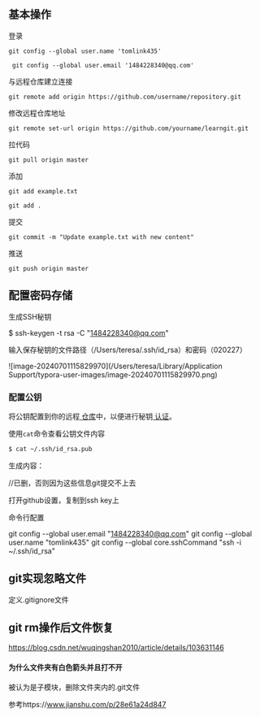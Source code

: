 

## 基本操作

登录

```git config --global user.name 'tomlink435'  ```

` git config --global user.email '1484228340@qq.com'`

与远程仓库建立连接

```git remote add origin https://github.com/username/repository.git```

修改远程仓库地址

 ```git remote set-url origin https://github.com/yourname/learngit.git```

拉代码

```git pull origin master```

添加

```git add example.txt```

`git add .`

提交

`git commit -m "Update example.txt with new content"`

推送

`git push origin master`





## 配置密码存储

生成SSH秘钥

$ ssh-keygen -t rsa -C "1484228340@qq.com"

输入保存秘钥的文件路径（/Users/teresa/.ssh/id_rsa）和密码（020227）

![image-20240701115829970](/Users/teresa/Library/Application Support/typora-user-images/image-20240701115829970.png)

### 配置公钥

将公钥配置到你的远程[ 仓库](https://geek-docs.com/git/git-questions/1653_git_configuring_user_and_password_with_git_bash.html#)中，以便进行秘钥[ 认证](https://geek-docs.com/git/git-questions/1653_git_configuring_user_and_password_with_git_bash.html#)。

使用`cat`命令查看公钥文件内容

```bash
$ cat ~/.ssh/id_rsa.pub
```

生成内容：

//已删，否则因为这些信息git提交不上去



打开github设置，复制到ssh key上

命令行配置

git config --global user.email "1484228340@qq.com"
git config --global user.name "tomlink435"
git config --global core.sshCommand "ssh -i ~/.ssh/id_rsa"



## git实现忽略文件

定义.gitignore文件



## git rm操作后文件恢复

https://blog.csdn.net/wuqingshan2010/article/details/103631146





#### 为什么文件夹有白色箭头并且打不开

被认为是子模块，删除文件夹内的.git文件 

参考https://www.jianshu.com/p/28e61a24d847
